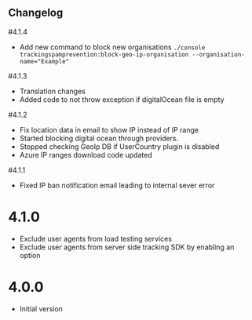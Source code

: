 ## Changelog

#4.1.4
- Add new command to block new organisations `./console trackingspamprevention:block-geo-ip-organisation --organisation-name="Example"`

#4.1.3
- Translation changes
- Added code to not throw exception if digitalOcean file is empty

#4.1.2
- Fix location data in email to show IP instead of IP range
- Started blocking digital ocean through providers.
- Stopped checking GeoIp DB if UserCountry plugin is disabled
- Azure IP ranges download code updated

#4.1.1
- Fixed IP ban notification email leading to internal sever error

# 4.1.0
- Exclude user agents from load testing services
- Exclude user agents from server side tracking SDK by enabling an option

# 4.0.0

* Initial version
